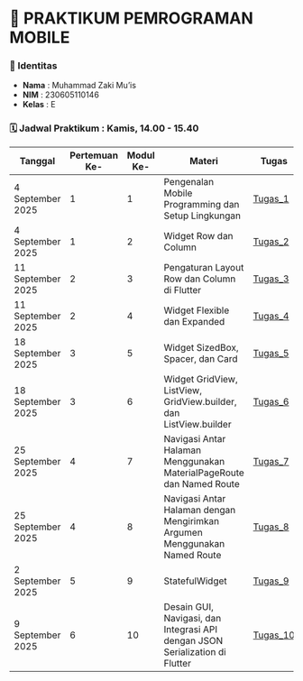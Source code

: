 # 📱 PRAKTIKUM PEMROGRAMAN MOBILE

### 👤 Identitas
- **Nama**  : Muhammad Zaki Mu’is  
- **NIM**   : 230605110146  
- **Kelas** : E

### 🗓️ Jadwal Praktikum : Kamis, 14.00 - 15.40 
| Tanggal           | Pertemuan Ke- | Modul Ke- | Materi                                             | Tugas                                                                 | Laporan                                                                 |
|-------------------|---------------|-------|----------------------------------------------------|----------------------------------------------------------------------|------------------------------------------------------------------------|
| 4 September 2025  | 1             | 1     | Pengenalan Mobile Programming dan Setup Lingkungan | [Tugas_1](https://github.com/zakimuis28/Pemrograman_Mobile/blob/main/pengujian/lib) | [Laporan_1](https://drive.google.com/file/d/13dcRN1jLERQbl_CUNigxeVO1Yr8nUT3O/view?usp=sharing) |
| 4 September 2025  | 1             | 2     | Widget Row dan Column                              | [Tugas_2](https://github.com/zakimuis28/Pemrograman_Mobile/blob/main/row_and_column/lib) | [Laporan_2](https://drive.google.com/file/d/13dcRN1jLERQbl_CUNigxeVO1Yr8nUT3O/view?usp=sharing) |
| 11 September 2025 | 2             | 3     | Pengaturan Layout Row dan Column di Flutter        | [Tugas_3](https://github.com/zakimuis28/Pemrograman_Mobile/blob/main/alignment/lib) | [Laporan_3](https://drive.google.com/file/d/1K0680c54got4Pe5ATUnLUla-x8R08_Ad/view?usp=drive_link) |
| 11 September 2025 | 2             | 4     | Widget Flexible dan Expanded                       | [Tugas_4](https://github.com/zakimuis28/Pemrograman_Mobile/blob/main/music_player_ui/lib) | [Laporan_4](https://drive.google.com/file/d/1IgxEyGK_vLNDREdYRyUaeGIi_2oXpWwB/view?usp=drive_link) |
| 18 September 2025 | 3             | 5     | Widget SizedBox, Spacer, dan Card                                  | [Tugas_5](https://github.com/zakimuis28/Pemrograman_Mobile/tree/main/demo_music_card) | [Laporan_5](https://drive.google.com/file/d/1LmKavmn1r4tTcUql1AwHnuBq79QShSW7/view?usp=drive_link) |
| 18 September 2025 | 3             | 6     | Widget GridView, ListView, GridView.builder, dan ListView.builder  | [Tugas_6](https://github.com/zakimuis28/Pemrograman_Mobile/tree/main/demo_gridview_builder/lib) | [Laporan_6]() |
| 25 September 2025 | 4             | 7    | Navigasi Antar Halaman Menggunakan MaterialPageRoute dan Named Route  | [Tugas_7](https://github.com/zakimuis28/Pemrograman_Mobile/tree/main/demo_navigasi/lib) | [Laporan_7]() |
| 25 September 2025 | 4             | 8     | Navigasi Antar Halaman dengan Mengirimkan Argumen Menggunakan Named Route  | [Tugas_8](https://github.com/zakimuis28/Pemrograman_Mobile/tree/main/navigasi_argumen/lib) | [Laporan_8]() |
| 2 September 2025 | 5             | 9     | StatefulWidget | [Tugas_9](https://github.com/zakimuis28/Pemrograman_Mobile/tree/main/tasbih_app/lib) | [Laporan_9]() |
| 9 September 2025 | 6             | 10     | Desain GUI, Navigasi, dan Integrasi API dengan JSON Serialization di Flutter| [Tugas_10](https://github.com/zakimuis28/Pemrograman_Mobile/tree/main/game_app/lib) | [Laporan_10]() |

<!--
**zakimuis28/zakimuis28** is a ✨ _special_ ✨ repository because its `README.md` (this file) appears on your GitHub profile.

Here are some ideas to get you started:

- 🔭 I’m currently working on ...
- 🌱 I’m currently learning ...
- 👯 I’m looking to collaborate on ...
- 🤔 I’m looking for help with ...
- 💬 Ask me about ...
- 📫 How to reach me: ...
- 😄 Pronouns: ...
- ⚡ Fun fact: ...
-->
